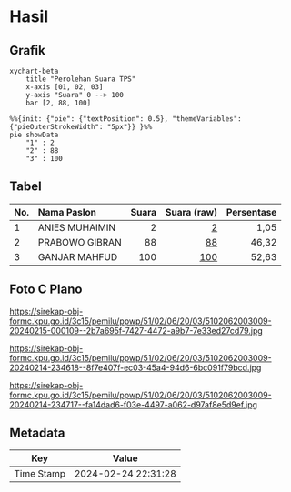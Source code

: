 # Hasil

## Grafik

```mermaid
xychart-beta
    title "Perolehan Suara TPS"
    x-axis [01, 02, 03]
    y-axis "Suara" 0 --> 100
    bar [2, 88, 100]
```

```mermaid
%%{init: {"pie": {"textPosition": 0.5}, "themeVariables": {"pieOuterStrokeWidth": "5px"}} }%%
pie showData
    "1" : 2
    "2" : 88
    "3" : 100
```

## Tabel

| No. | Nama Paslon    | Suara | Suara (raw) | Persentase |
|:--- |:-------------- | -----:| -----------:| ----------:|
| 1   | ANIES MUHAIMIN | 2     | [2][p-1]    | 1,05       |
| 2   | PRABOWO GIBRAN | 88    | [88][p-2]   | 46,32      |
| 3   | GANJAR MAHFUD  | 100   | [100][p-3]  | 52,63      |


[p-1]: https://github.com/gigit-pemilu/pemilu-2024-51-bali/blob/main/pilpres/hitung-suara/sub/51-bali/sub/02-tabanan/sub/06-kediri/sub/2003-belalang/sub/009-tps/sub/paslon-1.txt
[p-2]: https://github.com/gigit-pemilu/pemilu-2024-51-bali/blob/main/pilpres/hitung-suara/sub/51-bali/sub/02-tabanan/sub/06-kediri/sub/2003-belalang/sub/009-tps/sub/paslon-2.txt
[p-3]: https://github.com/gigit-pemilu/pemilu-2024-51-bali/blob/main/pilpres/hitung-suara/sub/51-bali/sub/02-tabanan/sub/06-kediri/sub/2003-belalang/sub/009-tps/sub/paslon-3.txt

## Foto C Plano

https://sirekap-obj-formc.kpu.go.id/3c15/pemilu/ppwp/51/02/06/20/03/5102062003009-20240215-000109--2b7a695f-7427-4472-a9b7-7e33ed27cd79.jpg

https://sirekap-obj-formc.kpu.go.id/3c15/pemilu/ppwp/51/02/06/20/03/5102062003009-20240214-234618--8f7e407f-ec03-45a4-94d6-6bc091f79bcd.jpg

https://sirekap-obj-formc.kpu.go.id/3c15/pemilu/ppwp/51/02/06/20/03/5102062003009-20240214-234717--fa14dad6-f03e-4497-a062-d97af8e5d9ef.jpg


## Metadata

| Key        | Value               |
| ---------- | ------------------- |
| Time Stamp | 2024-02-24 22:31:28 |



